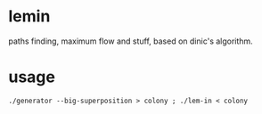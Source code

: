 # lemin
paths finding, maximum flow and stuff, based on dinic's algorithm. 

# usage

    ./generator --big-superposition > colony ; ./lem-in < colony
